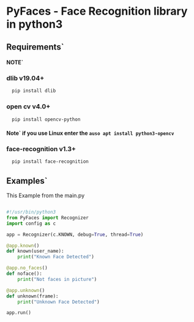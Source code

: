 # PyFaces - Face Recognition library in python3

## Requirements\`

#### NOTE\` 

### dlib v19.04+
```bash
  pip install dlib
```
### open cv v4.0+
```bash
  pip install opencv-python
```
#### Note\` if you use Linux enter the ` auso apt install python3-opencv `
### face-recognition v1.3+
```bash
  pip install face-recognition
```
## Examples\`

This Example from the main.py

```python

#!/usr/bin/python3
from PyFaces import Recognizer
import config as c

app = Recognizer(c.KNOWN, debug=True, thread=True)

@app.known()
def known(user_name):
	print("Known Face Detected")

@app.no_faces()
def noface():
	print("Not faces in picture")

@app.unknown()
def unknown(frame):
	print("Unknown Face Detected")

app.run()


```
